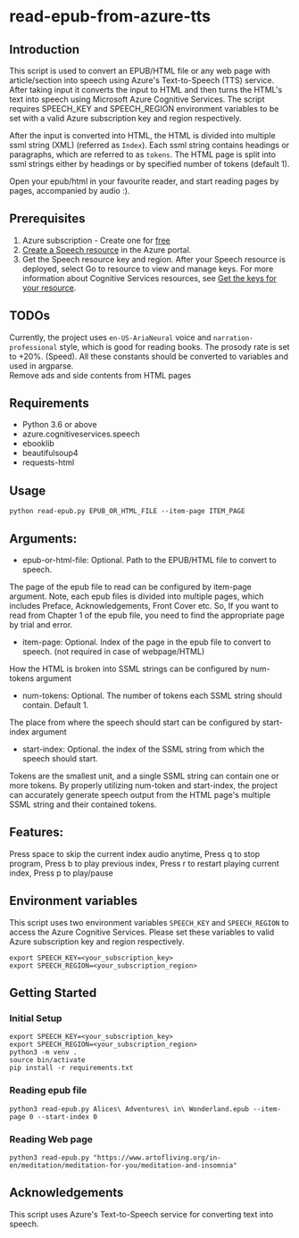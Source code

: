 # read-epub-from-azure-tts
## Introduction
This script is used to convert an EPUB/HTML file or any web page with article/section into speech using Azure's Text-to-Speech (TTS) service. After taking input it converts the input to HTML and then turns the HTML's text into speech using Microsoft Azure Cognitive Services. The script requires SPEECH_KEY and SPEECH_REGION environment variables to be set with a valid Azure subscription key and region respectively.

After the input is converted into HTML, the HTML is divided into multiple ssml string (XML) (referred as `Index`). Each ssml string contains headings or paragraphs, which are referred to as `tokens`.
The HTML page is split into ssml strings either by headings or by specified number of tokens (default 1).

Open your epub/html in your favourite reader, and start reading pages by pages, accompanied by audio :).

## Prerequisites
1. Azure subscription - Create one for [free](https://azure.microsoft.com/free/cognitive-services)
2. [Create a Speech resource](https://portal.azure.com/#create/Microsoft.CognitiveServicesSpeechServices) in the Azure portal.
3. Get the Speech resource key and region. After your Speech resource is deployed, select Go to resource to view and manage keys. For more information about Cognitive Services resources, see [Get the keys for your resource](https://learn.microsoft.com/en-us/azure/cognitive-services/cognitive-services-apis-create-account#get-the-keys-for-your-resource).

## TODOs
Currently, the project uses `en-US-AriaNeural` voice and `narration-professional` style, which is good for reading books.
The prosody rate is set to +20%. (Speed). All these constants should be converted to variables and used in argparse.  
Remove ads and side contents from HTML pages

## Requirements
* Python 3.6 or above
* azure.cognitiveservices.speech
* ebooklib
* beautifulsoup4
* requests-html

## Usage
```
python read-epub.py EPUB_OR_HTML_FILE --item-page ITEM_PAGE
```
## Arguments:
* epub-or-html-file: Optional. Path to the EPUB/HTML file to convert to speech.  

The page of the epub file to read can be configured by item-page argument. Note, each epub files is divided into multiple pages, which includes Preface, Acknowledgements, Front Cover etc. So, If you want to read from Chapter 1 of the epub file, you need to find the appropriate page by trial and error.    

* item-page: Optional. Index of the page in the epub file to convert to speech. (not required in case of webpage/HTML)  

How the HTML is broken into SSML strings can be configured by num-tokens argument  
* num-tokens: Optional. The number of tokens each SSML string should contain. Default 1.  

The place from where the speech should start can be configured by start-index argument    
* start-index: Optional. the index of the SSML string from which the speech should start.  

Tokens are the smallest unit, and a single SSML string can contain one or more tokens. By properly utilizing num-token and start-index, the project can accurately generate speech output from the HTML page's multiple SSML string and their contained tokens.

## Features:
Press space to skip the current index audio anytime, Press q to stop program, Press b to play previous index, Press r to restart playing current index, Press p to play/pause

## Environment variables
This script uses two environment variables `SPEECH_KEY` and `SPEECH_REGION` to access the Azure Cognitive Services. Please set these variables to valid Azure subscription key and region respectively.

```
export SPEECH_KEY=<your_subscription_key>
export SPEECH_REGION=<your_subscription_region>
```

## Getting Started

### Initial Setup
```
export SPEECH_KEY=<your_subscription_key>
export SPEECH_REGION=<your_subscription_region>
python3 -m venv .
source bin/activate
pip install -r requirements.txt
```
### Reading epub file
```
python3 read-epub.py Alices\ Adventures\ in\ Wonderland.epub --item-page 0 --start-index 0
```
### Reading Web page
```
python3 read-epub.py "https://www.artofliving.org/in-en/meditation/meditation-for-you/meditation-and-insomnia"
```
## Acknowledgements
This script uses Azure's Text-to-Speech service for converting text into speech.